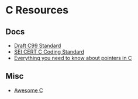 # C Resources

## Docs
- [Draft C99 Standard](https://port70.net/~nsz/c/c99/n1256.html)
- [SEI CERT C Coding Standard](https://wiki.sei.cmu.edu/confluence/display/c/SEI+CERT+C+Coding+Standard)
- [Everything you need to know about pointers in C](https://boredzo.org/pointers/)

## Misc
- [Awesome C](https://github.com/kozross/awesome-c)
